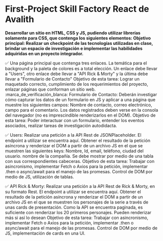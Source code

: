 # First-Project Skill Factory React de Avalith



**Desarrollar un sitio en HTML, CSS y JS, pudiendo utilizar librerías solamente para CSS, que contenga los siguientes elementos:
Objetivo principal: Realizar un checkpoint de las tecnologías utilizadas en clase, brindar un espacio de investigación e implementar las habilidades adquiridas en un proyecto integrador.**

:white_check_mark: Una página principal que contenga tres enlaces. La temática para el background y la paleta de colores es a total elección. Un enlace debe llevar a "Users", otro enlace debe llevar a "API Rick & Morty" y la última debe llevar a "Formulario de Contacto"
Objetivo de esta tarea: Lograr un maquetado correcto, cumplimiento de los requerimientos del proyecto, enlazar páginas que conforman un sitio web.
:marca_de_verificación_blanca:  Formulario de Contacto: Deberán investigar cómo capturar los datos de un formulario en JS y aplicar a una página que muestre los siguientes campos: Nombre de contacto, correo electrónico, campo para el comentario. Los datos registrados deben verse en la consola del navegador (no es imprescindible renderizarlos en el DOM).
Objetivo de esta tarea: Poder interactuar con un formulario, entender los eventos asociados, realizar tareas de investigación autodidacta.

:white_check_mark: Users: Realizar una petición a la API Rest de JSONPlaceholder. El endpoint a utilizar se encuentra aquí. Obtener el resultado de la petición asíncrona y renderizar el DOM a partir de un archivo JS en el que se muestren las siguientes keys: Nombre, Id, email, teléfono, ciudad del usuario. nombre de la compañía. Se debe mostrar por medio de una tabla con sus correspondientes cabeceras.
Objetivo de esta tarea: Trabajar con asincronismo, implementar Fetch o Axios para la petición, implementar .then o async/await para el manejo de las promesas. Control de DOM por medio de JS, utilización de tablas.

:white_check_mark: API Rick & Morty: Realizar una petición a la API Rest de Rick & Morty, en su formato Rest. El endpoint a utilizar se encuentra aquí. Obtener el resultado de la petición asíncrona y renderizar el DOM a partir de un archivo JS en el que se muestren los personajes de la serie a través de unas cards de presentación. Como la API se encuentra paginada, es suficiente con renderizar los 20 primeros personajes. Pueden renderizar más si así lo desean
Objetivo de esta tarea: Trabajar con asincronismo, implementar Fetch o Axios para la petición, implementar .then o async/await para el manejo de las promesas. Control de DOM por medio de JS, implementación de cards en una UI.

## <span align="center"> <span href="https://github.com/philama" target="_blank"><i class="fa fa-github" aria-hidden="true"></i></span>
   <span href="https://www.linkedin.com/in/guardini-philama-4a77aa105/" target="_blank"
            ><i class="fa fa-linkedin-square" aria-hidden="true"></i
          ></span>
</span>